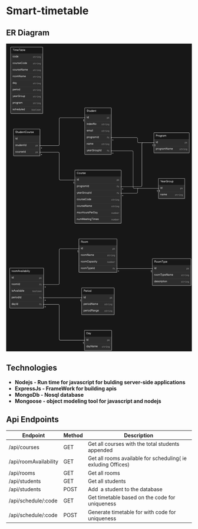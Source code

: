 # Smart-timetable

## ER Diagram

![1716366873481](image/README/1716366873481.png)

## Technologies 

* **Nodejs - Run time for javascript for bulding server-side applications**
* **ExpressJs - FrameWork for building apis**
* **MongoDb - Nosql database**
* **Mongoose - object modeling tool for javascript and nodejs**

## Api Endpoints


| Endpoint              | Method | Description                                                    |
| --------------------- | ------ | -------------------------------------------------------------- |
| /api/courses          | GET    | Get all courses with the total students appended               |
| /api/roomAvailability | GET    | Get all rooms available for scheduling( ie  exluding Offices) |
| /api/rooms            | GET    | Get all rooms                                                  |
| /api/students         | GET    | Get all students                                               |
| /api/students         | POST   | Add  a student to the database                                |
| /api/schedule/:code   | GET    | Get timetable based on the code for uniqueness                 |
| /api/schedule/:code   | POST   | Generate timetable for with code for uniqueness                |
